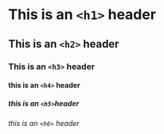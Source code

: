 # This is an `<h1>` header
## This is an `<h2>` header
### This is an `<h3>` header
#### this is an `<h4>` header
##### this is an `<h5>`header
###### this is an `<h6>` header
